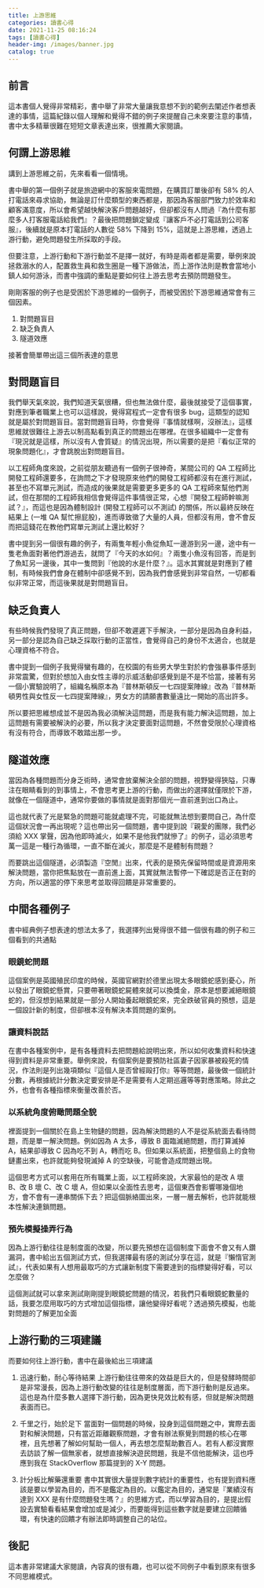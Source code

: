 ```yaml
---
title: 上游思維
categories: 讀書心得
date: 2021-11-25 08:16:24
tags: [讀書心得]
header-img: /images/banner.jpg
catalog: true
---
```

## 前言

這本書個人覺得非常精彩，書中舉了非常大量讓我意想不到的範例去闡述作者想表達的事情，這篇紀錄以個人理解和覺得不錯的例子來提醒自己未來要注意的事情，書中太多精華很難在短短文章表達出來，很推薦大家閱讀。

## 何謂上游思維

講到上游思維之前，先來看看一個情境。

書中舉的第一個例子就是旅遊網中的客服來電問題，在購買訂單後卻有 58% 的人打電話來尋求協助，無論是訂什麼類型的東西都是，那因為客服部門致力於效率和顧客滿意度，所以會希望越快解決客戶問題越好，但卻都沒有人問過『為什麼有那麼多人打客服電話給我們』？最後把問題鎖定變成『讓客戶不必打電話到公司客服』，後續就是原本打電話的人數從 58% 下降到 15%，這就是上游思維，透過上游行動，避免問題發生所採取的手段。

但要注意，上游行動和下游行動並不是擇一就好，有時是兩者都是需要，舉例來說拯救溺水的人，配置救生員和救生圈是一種下游做法，而上游作法則是教會當地小鎮人如何游泳，而書中強調的重點是要如何往上游去思考去預防問題發生。

剛剛客服的例子也是受困於下游思維的一個例子，而被受困於下游思維通常會有三個因素。

1. 對問題盲目
2. 缺乏負責人
3. 隧道效應

接著會簡單帶出這三個所表達的意思

## 對問題盲目

我們舉天氣來說，我們知道天氣很糟，但也無法做什麼，最後就接受了這個事實，對應到筆者職業上也可以這樣說，覺得寫程式一定會有很多 bug，這類型的認知就是屬於對問題盲目。當對問題盲目時，你會覺得『事情就樣啊，沒辦法』，這樣思維就很難往上游去以制高點看到真正的問題出在哪裡。在很多組織中一定會有『現況就是這樣，所以沒有人會質疑』的情況出現，所以需要的是把『看似正常的現象問題化』，才會跳脫出對問題盲目。

以工程師角度來說，之前從朋友聽過有一個例子很神奇，某間公司的 QA 工程師比開發工程師還要多，在詢問之下才發現原來他們的開發工程師都沒有在進行測試，甚至也不寫單元測試，而造成的後果就是需要更多更多的 QA 工程師來幫他們測試，但在那間的工程師我相信會覺得這件事情很正常，心想『開發工程師幹嘛測試？』，而這也是因為體制設計 (開發工程師可以不測試) 的關係，所以最終反映在結果上 (一堆 QA 幫忙擦屁股)，進而導致徵了大量的人員，但都沒有用，會不會反而把這錢花在教他們寫單元測試上還比較好？

書中提到另一個很有趣的例子，有兩隻年輕小魚從魚缸一邊游到另一邊，途中有一隻老魚面對著他們游過去，就問了『今天的水如何』？兩隻小魚沒有回答，而是到了魚缸另一邊後，其中一隻問到『他說的水是什麼？』。這水其實就是對應到了體制，有時候我們會身在體制中卻感覺不到，因為我們會感覺到非常自然，一切都看似非常正常，而這後果就是對問題盲目。


## 缺乏負責人

有些時候我們發現了真正問題，但卻不敢遲遲下手解決，一部分是因為自身利益，另一部分是認為自己缺乏採取行動的正當性，會覺得自己的身份不太適合，也就是心理資格不符合。

書中提到一個例子我覺得蠻有趣的，在校園的有些男大學生對於約會強暴事件感到非常震驚，但對於想加入由女性主導的示威活動卻感覺到是不是不恰當，接著有另一個小實驗說明了，組織名稱原本為『普林斯頓反一七四提案陣線』改為『普林斯頓男性與女性反一七四提案陣線』，男女方的請願書數量遠比一開始的高出許多。

所以要把思維想成並不是因為我必須解決這問題，而是我有能力解決這問題，加上這問題有需要被解決的必要，所以我才決定要面對這問題，不然會受限於心理資格有沒有符合，而導致不敢踏出那一步。


## 隧道效應

當因為各種問題而分身乏術時，通常會放棄解決全部的問題，視野變得狹隘，只專注在眼睛看到的到事情上，不會思考更上游的行動，而做出的選擇就僅限於下游，就像在一個隧道中，通常你要做的事情就是面對那個光一直前進到出口為止。

這也就代表了光是緊急的問題可能就處理不完，可能就無法想到要問自己，為什麼這個狀況會一再出現呢？這也帶出另一個問題，書中提到說『親愛的團隊，我們必須給 XXX 掌聲，因為他即時滅火，如果不是他我們就慘了』的例子，這必須思考萬一這是一種行為循環，一直不斷在滅火，那麼是不是體制有問題？

而要跳出這個隧道，必須製造『空閒』出來，代表的是預先保留時間或是資源用來解決問題，當你把焦點放在一直前進上面，其實就無法暫停一下確認是否正在對的方向，所以適當的停下來思考並取得回饋是非常重要的。

## 中間各種例子

書中經典例子想表達的想法太多了，我選擇列出覺得很不錯一個很有趣的例子和三個看到的共通點


### 眼鏡蛇問題

這個案例是英國殖民印度的時候，英國官網對於德里出現太多眼鏡蛇感到憂心，所以發出了眼鏡蛇懸賞，只要帶著眼鏡蛇屍體來就可以換獎金，原本是想要滅絕眼鏡蛇的，但沒想到結果就是一部分人開始養起眼鏡蛇來，完全跌破官員的預想，這是一個設計新的制度，但卻根本沒有解決本質問題的案例。


### 讓資料說話

在書中各種案例中，是有各種資料去把問題給說明出來，所以如何收集資料和快速得到資料是非常重要。舉例來說，有個案例是要預防社區妻子因家暴被殺死的情況，作法則是列出幾項類似『這個人是否曾經毆打你』等等問題，最後做一個統計分數，再根據統計分數決定要安排是不是需要有人定期巡邏等等對應策略。除此之外，也會有各種指標來衡量改善於否。


### 以系統角度俯瞰問題全貌

裡面提到一個關於在島上生物鏈的問題，因為解決問題的人不是從系統面去看待問題，而是單一解決問題。例如因為 A 太多，導致 B 面臨滅絕問題，而打算滅掉 A，結果卻導致 C 因為吃不到 A，轉而吃 B。但如果以系統面，把整個島上的食物鏈畫出來，也許就能夠發現滅掉 A 的空缺後，可能會造成問題出現。

這個思考方式可以套用在所有職業上面，以工程師來說，大家最怕的是改 A 壞 B、改 B 壞 C、改 C 壞 A，但如果以全面性去思考，這個東西會影響哪幾個地方，會不會有一連串關係下去？把這個脈絡圖出來，一層一層去解析，也許就能根本性解決連鎖問題。


### 預先模擬操弄行為

因為上游行動往往是制度面的改變，所以要先預想在這個制度下面會不會又有人鑽漏洞，書中給出五個測試方式，但我選擇最有感的測試分享在這，就是『懶惰官測試』，代表如果有人想用最取巧的方式讓新制度下需要達到的指標變得好看，可以怎麼做？

這個測試就可以拿來測試剛剛提到眼鏡蛇問題的情況，若我們只看眼鏡蛇數量的話，我要怎麼用取巧的方式增加這個指標，讓他變得好看呢？透過預先模擬，也能對問題的了解更加全面


## 上游行動的三項建議

而要如何往上游行動，書中在最後給出三項建議

1. 迅速行動，耐心等待結果
    上游行動往往帶來的效益是巨大的，但是發酵時間卻是非常漫長，因為上游行動改變的往往是制度層面，而下游行動則是反過來。這也是為什麼多數人選擇下游行動，因為更快見效比較有感，但就是解決問題表面而已。


2. 千里之行，始於足下
    當面對一個問題的時候，投身到這個問題之中，實際去面對和解決問題，只有當近距離觀察問題，才會有辦法察覺到問題的核心在哪裡，且先想著了解如何幫助一個人，再去想怎麼幫助數百人。若有人都沒實際去訪談了解一個無家者，就想直接解決遊民問題，我是不信他能解決，這也呼應到我在 StackOverflow 那篇提到的 X-Y 問題。

3. 計分板比解藥還重要
    書中其實很大量提到數字統計的重要性，也有提到資料應該是要以學習為目的，而不是鑑定為目的。以鑑定為目的，通常是『業績沒有達到 XXX 是有什麼問題發生嗎？』的思維方式，而以學習為目的，是提出假設去實驗看看結果會增加或是減少，而要能得到這些數字就是要建立回饋循環，有快速的回饋才有辦法即時調整自己的站位。

## 後記

這本書非常建議大家閱讀，內容真的很有趣，也可以從不同例子中看到原來有很多不同思維模式。